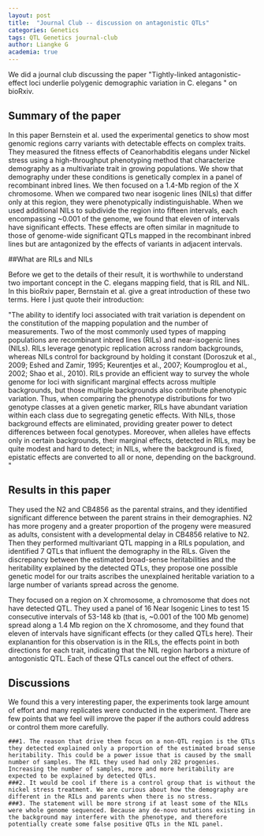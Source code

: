 ```yaml
---
layout: post
title:  "Journal Club -- discussion on antagonistic QTLs"
categories: Genetics
tags: QTL Genetics journal-club
author: Liangke G
academia: true
---
```


We did a journal club discussing the paper "Tightly-linked antagonistic-effect loci underlie polygenic demographic variation in C. elegans " on bioRxiv.

## Summary of the paper 
In this paper Bernstein et al. used the experimental genetics to show most genomic regions carry variants with detectable effects on complex traits. They measured the fitness effects of Ceanorhabditis elegans under Nickel stress using a high-throughput phenotyping method that characterize demography as a multivariate trait in growing populations. 
We show that demography under these conditions is genetically complex in a panel of recombinant inbred lines. We then focused on a 1.4-Mb region of the X chromosome. When we compared two near isogenic lines (NILs) that differ only at this region, they were phenotypically indistinguishable. When we used additional NILs to subdivide the region into fifteen intervals, each encompassing ~0.001 of the genome, we found that eleven of intervals have significant effects. These effects are often similar in magnitude to those of genome-wide significant QTLs mapped in the recombinant inbred lines but are antagonized by the effects of variants in adjacent intervals. 

##What are RILs and NILs

Before we get to the details of their result, it is worthwhile to understand two important concept in the C. elegans mapping field, that is RIL and NIL. In this bioRxiv paper, Bernstain et al. give a great introduction of these two terms. Here I just quote their introduction:

"The ability to identify loci associated with trait variation is dependent on the constitution of the mapping population and the number of measurements. Two of the most commonly used types of mapping populations are recombinant inbred lines (RILs) and near-isogenic lines (NILs). RILs leverage genotypic replication across random backgrounds, whereas NILs control for background by holding it constant (Doroszuk et al., 2009; Eshed and Zamir, 1995; Keurentjes et al., 2007; Koumproglou et al., 2002; Shao et al., 2010). RILs provide an efficient way to survey the whole genome for loci with significant marginal effects across multiple backgrounds, but those multiple backgrounds also contribute phenotypic variation. Thus, when comparing the phenotype distributions for two genotype classes at a given genetic marker, RILs have abundant variation within each class due to segregating genetic effects. With NILs, those background effects are eliminated, providing greater power to detect differences between focal genotypes. Moreover, when alleles have effects only in certain backgrounds, their marginal effects, detected in RILs, may be quite modest and hard to detect; in NILs, where the background is fixed, epistatic effects are converted to all or none, depending on the background. "

## Results in this paper

They used the N2 and CB4856 as the parental strains, and they identified significant difference between the parent strains in their demographies. N2 has more progeny and a greater proportion of the progeny were measured as adults, consistent with a developmental delay in CB4856 relative to N2. Then they performed multivariant QTL mapping in a RILs population, and identified 7 QTLs that influent the demography in the RILs.  Given the discrepancy between the estimated broad-sense heritabilities and the heritability explained by the detected QTLs, they propose one possible genetic model for our traits ascribes the unexplained heritable variation to a large number of variants spread across the genome. 

They focused on a region on X chromosome, a chromosome that does not have detected QTL. They used a panel of 16 Near Isogenic Lines to test 15 consecutive intervals of 53-148 kb (that is, ~0.001 of the 100 Mb genome) spread along a 1.4 Mb region on the X chromosome, and they found that eleven of intervals have significant effects (or they called QTLs here). Their explanantion for this observation is in the RILs, the effects point in both directions for each trait, indicating that the NIL region harbors a mixture of antogonistic QTL. Each of these QTLs cancel out the effect of others.  

## Discussions 
We found this a very interesting paper, the experiments took large amount of effort and many replicates were conducted in the experiment. There are few points that we feel will improve the paper if the authors could address or control them more carefully. 

	###1. The reason that drive them focus on a non-QTL region is the QTLs they detected explained only a proportion of the estimated broad sense heritability. This could be a power issue that is caused by the small number of samples. The RIL they used had only 282 progenies. Increasing the number of samples, more and more heritability are expected to be explained by detected QTLs. 
	###2. It would be cool if there is a control group that is without the nickel stress treatment. We are curious about how the demography are different in the RILs and parents when there is no stress.
	###3. The statement will be more strong if at least some of the NILs were whole genome sequenced. Because any de-novo mutations existing in the background may interfere with the phenotype, and therefore potentially create some false positive QTLs in the NIL panel. 

